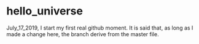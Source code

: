 # hello_universe
July_17_2019, I start my first real github moment.
It is said that, as long as I made a change here, the branch derive from the master file.

